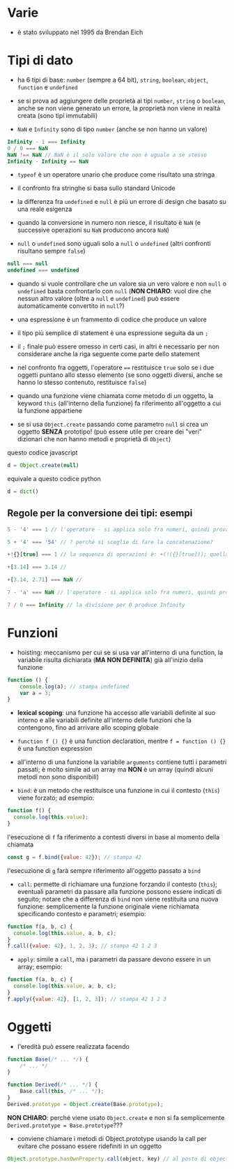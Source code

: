 
# Varie

* è stato sviluppato nel 1995 da Brendan Eich

# Tipi di dato

* ha 6 tipi di base: `number` (sempre a 64 bit), `string`, `boolean`, `object`, `function` e `undefined`

* se si prova ad aggiungere delle proprietà ai tipi `number`, `string` o `boolean`, anche se non viene generato un errore, la proprietà non viene in realtà creata (sono tipi immutabili)

* `NaN` e `Infinity` sono di tipo `number` (anche se non hanno un valore)
```js
Infinity - 1 === Infinity
0 / 0 === NaN
NaN !== NaN // NaN è il solo valore che non è uguale a sè stesso
Infinity - Infinity == NaN
```

* `typeof` è un operatore unario che produce come risultato una stringa

* il confronto fra stringhe si basa sullo standard Unicode

* la differenza fra `undefined` e `null` è più un errore di design che basato su una reale esigenza

* quando la conversione in numero non riesce, il risultato è `NaN` (e successive operazioni su `NaN` producono ancora `NaN`)

* `null` o `undefined` sono uguali solo a `null` o `undefined` (altri confronti risultano sempre `false`)
```js
null === null
undefined === undefined
```

* quando si vuole controllare che un valore sia un vero valore e non `null` o `undefined` basta confrontarlo con `null` (**NON CHIARO**: vuol dire che nessun altro valore (oltre a `null` e `undefined`) può essere automaticamente convertito in `null`?)

* una espressione è un frammento di codice che produce un valore

* il tipo più semplice di statement è una espressione seguita da un `;`

* il `;` finale può essere omesso in certi casi, in altri è necessario per non considerare anche la riga seguente come parte dello statement

* nel confronto fra oggetti, l'operatore `==` restituisce `true` solo se i due oggetti puntano allo stesso elemento (se sono oggetti diversi, anche se hanno lo stesso contenuto, restituisce `false`)

* quando una funzione viene chiamata come metodo di un oggetto, la keyword `this` (all'interno della funzione) fa riferimento all'oggetto a cui la funzione appartiene

* se si usa `Object.create` passando come parametro `null` si crea un oggetto **SENZA** prototipo! (può essere utile per creare dei "veri" dizionari che non hanno metodi e proprietà di `Object`)

questo codice javascript
```js
d = Object.create(null)
```
equivale a questo codice python
```py
d = dict()
```

## Regole per la conversione dei tipi: esempi
```js
5 - '4' === 1 // l'operatore - si applica solo fra numeri, quindi prova a convertire entrambi gli operandi in numeri ed esegue l'operazione

5 + '4' === '54' // ? perché si sceglie di fare la concatenazione?

+!{}[true] === 1 // la sequenza di operazioni è: +(!({}[true])); quella più interna, {}[true], produce undefined; !undefined è una espressione booleana che viene valutata in true; +true è una espressione numerica che viene valutata in 1

+[3.14] === 3.14 //

+[3.14, 2.71] === NaN //

7 - 'a' === NaN // l'operatore - si applica solo fra numeri, quindi prova a convertire entrambi gli operandi in numeri; il secondo (cioé 'a') non può essere convertito in numero, quindi genera Nan e a questo punto tutte le successive operazioni generano NaN

7 / 0 === Infinity // la divisione per 0 produce Infinity
```

# Funzioni

* hoisting: meccanismo per cui se si usa var all'interno di una function, la variabile risulta dichiarata (**MA NON DEFINITA**) già all'inizio della funzione
```js
function () {
	console.log(a); // stampa undefined
	var a = 3;
}
```

* **lexical scoping**: una funzione ha accesso alle variabili definite al suo interno e alle variabili definite all'interno delle funzioni che la contengono, fino ad arrivare allo scoping globale

* `function f () {}` è una function declaration, mentre `f = function () {}` è una function expression

* all'interno di una funzione la variabile `arguments` contiene tutti i parametri passati; è molto simile ad un array ma **NON** è un array (quindi alcuni metodi non sono disponibili)

* `bind`: è un metodo che restituisce una funzione in cui il contesto (`this`) viene forzato; ad esempio:
```js
function f() {
  console.log(this.value);
}
```

l'esecuzione di `f` fa riferimento a contesti diversi in base al momento della chiamata

```js
const g = f.bind({value: 42}); // stampa 42
```

l'esecuzione di `g` farà sempre riferimento all'oggetto passato a `bind`

* `call`: permette di richiamare una funzione forzando il contesto (`this`); eventuali parametri da passare alla funzione possono essere indicati di seguito; notare che a differenza di `bind` non viene restituita una nuova funzione: semplicemente la funzione originale viene richiamata specificando contesto e parametri; esempio:
```js
function f(a, b, c) {
  console.log(this.value, a, b, c);
}
f.call({value: 42}, 1, 2, 3); // stampa 42 1 2 3
```

* `apply`: simile a `call`, ma i parametri da passare devono essere in un array; esempio:
```js
function f(a, b, c) {
  console.log(this.value, a, b, c);
}
f.apply({value: 42}, [1, 2, 3]); // stampa 42 1 2 3
```

# Oggetti

* l'eredità può essere realizzata facendo
```js
function Base(/* ... */) {
	/* ... */
}

function Derived(/* ... */) {
	Base.call(this, /* ... */);
}
Derived.prototype = Object.create(Base.prototype);
```
**NON CHIARO**: perché viene usato `Object.create` e non si fa semplicemente `Derived.prototype = Base.prototype`???

* conviene chiamare i metodi di Object.prototype usando la call per evitare che possano essere ridefiniti in un oggetto

```js
Object.prototype.hasOwnProperty.call(object, key) // al posto di object.hasOwnProperty(key)
```
